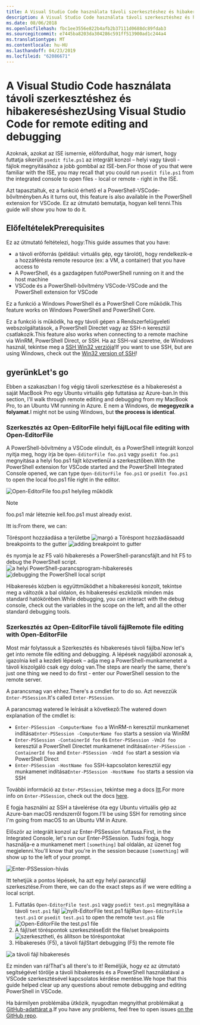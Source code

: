 ```yaml
---
title: A Visual Studio Code használata távoli szerkesztéshez és hibakereséshez
description: A Visual Studio Code használata távoli szerkesztéshez és hibakereséshez
ms.date: 08/06/2018
ms.openlocfilehash: fbc1ee3556e822b4afb2b37111d0688dc89fdab3
ms.sourcegitcommit: e7445ba8203da304286c591ff513900ad1c244a4
ms.translationtype: MT
ms.contentlocale: hu-HU
ms.lasthandoff: 04/23/2019
ms.locfileid: "62086671"
---
```

# <a name="using-visual-studio-code-for-remote-editing-and-debugging"></a><span data-ttu-id="27da7-103">A Visual Studio Code használata távoli szerkesztéshez és hibakereséshez</span><span class="sxs-lookup"><span data-stu-id="27da7-103">Using Visual Studio Code for remote editing and debugging</span></span>

<span data-ttu-id="27da7-104">Azoknak, azokat az ISE ismernie, előfordulhat, hogy már ismert, hogy futtatja sikerült `psedit file.ps1` az integrált konzol – helyi vagy távoli - fájlok megnyitásához a jobb gombbal az ISE-ben.</span><span class="sxs-lookup"><span data-stu-id="27da7-104">For those of you that were familiar with the ISE, you may recall that you could run `psedit file.ps1` from the integrated console to open files - local or remote - right in the ISE.</span></span>

<span data-ttu-id="27da7-105">Azt tapasztaltuk, ez a funkció érhető el a PowerShell-VSCode-bővítményben.</span><span class="sxs-lookup"><span data-stu-id="27da7-105">As it turns out, this feature is also available in the PowerShell extension for VSCode.</span></span> <span data-ttu-id="27da7-106">Ez az útmutató bemutatja, hogyan kell tenni.</span><span class="sxs-lookup"><span data-stu-id="27da7-106">This guide will show you how to do it.</span></span>

## <a name="prerequisites"></a><span data-ttu-id="27da7-107">Előfeltételek</span><span class="sxs-lookup"><span data-stu-id="27da7-107">Prerequisites</span></span>

<span data-ttu-id="27da7-108">Ez az útmutató feltételezi, hogy:</span><span class="sxs-lookup"><span data-stu-id="27da7-108">This guide assumes that you have:</span></span>

- <span data-ttu-id="27da7-109">a távoli erőforrás (például: virtuális gép, egy tárolót), hogy rendelkezik-e a hozzáférést</span><span class="sxs-lookup"><span data-stu-id="27da7-109">a remote resource (ex: a VM, a container) that you have access to</span></span>
- <span data-ttu-id="27da7-110">A PowerShell, és a gazdagépen futó</span><span class="sxs-lookup"><span data-stu-id="27da7-110">PowerShell running on it and the host machine</span></span>
- <span data-ttu-id="27da7-111">VSCode és a PowerShell-bővítmény VSCode-</span><span class="sxs-lookup"><span data-stu-id="27da7-111">VSCode and the PowerShell extension for VSCode</span></span>

<span data-ttu-id="27da7-112">Ez a funkció a Windows PowerShell és a PowerShell Core működik.</span><span class="sxs-lookup"><span data-stu-id="27da7-112">This feature works on Windows PowerShell and PowerShell Core.</span></span>

<span data-ttu-id="27da7-113">Ez a funkció is működik, ha egy távoli gépen a Rendszerfelügyeleti webszolgáltatások, a PowerShell Directet vagy az SSH-n keresztül csatlakozik.</span><span class="sxs-lookup"><span data-stu-id="27da7-113">This feature also works when connecting to a remote machine via WinRM, PowerShell Direct, or SSH.</span></span> <span data-ttu-id="27da7-114">Ha az SSH-val szeretne, de Windows használ, tekintse meg a [SSH Win32 verziója](https://github.com/PowerShell/Win32-OpenSSH)!</span><span class="sxs-lookup"><span data-stu-id="27da7-114">If you want to use SSH, but are using Windows, check out the [Win32 version of SSH](https://github.com/PowerShell/Win32-OpenSSH)!</span></span>

## <a name="lets-go"></a><span data-ttu-id="27da7-115">gyerünk</span><span class="sxs-lookup"><span data-stu-id="27da7-115">Let's go</span></span>

<span data-ttu-id="27da7-116">Ebben a szakaszban I fog végig távoli szerkesztése és a hibakeresést a saját MacBook Pro egy Ubuntu virtuális gép futtatása az Azure-ban.</span><span class="sxs-lookup"><span data-stu-id="27da7-116">In this section, I'll walk through remote editing and debugging from my MacBook Pro, to an Ubuntu VM running in Azure.</span></span> <span data-ttu-id="27da7-117">E nem a Windows, de **megegyezik a folyamat**.</span><span class="sxs-lookup"><span data-stu-id="27da7-117">I might not be using Windows, but **the process is identical**.</span></span>

### <a name="local-file-editing-with-open-editorfile"></a><span data-ttu-id="27da7-118">Szerkesztés az Open-EditorFile helyi fájl</span><span class="sxs-lookup"><span data-stu-id="27da7-118">Local file editing with Open-EditorFile</span></span>

<span data-ttu-id="27da7-119">A PowerShell-bővítmény a VSCode elindult, és a PowerShell integrált konzol nyitja meg, hogy írja be `Open-EditorFile foo.ps1` vagy `psedit foo.ps1` megnyitása a helyi foo.ps1 fájlt közvetlenül a szerkesztőben.</span><span class="sxs-lookup"><span data-stu-id="27da7-119">With the PowerShell extension for VSCode started and the PowerShell Integrated Console opened, we can type `Open-EditorFile foo.ps1` or `psedit foo.ps1` to open the local foo.ps1 file right in the editor.</span></span>

![Open-EditorFile foo.ps1 helyileg működik](https://user-images.githubusercontent.com/2644648/34895897-7c2c46ac-f79c-11e7-9410-a252aff52f13.png)

>[!NOTE]
> <span data-ttu-id="27da7-121">foo.ps1 már léteznie kell.</span><span class="sxs-lookup"><span data-stu-id="27da7-121">foo.ps1 must already exist.</span></span>

<span data-ttu-id="27da7-122">Itt is:</span><span class="sxs-lookup"><span data-stu-id="27da7-122">From there, we can:</span></span>

<span data-ttu-id="27da7-123">Töréspont hozzáadása a területbe ![margó a Töréspont hozzáadása](https://user-images.githubusercontent.com/2644648/34895893-7bdc38e2-f79c-11e7-8026-8ad53f9a1bad.png)</span><span class="sxs-lookup"><span data-stu-id="27da7-123">add breakpoints to the gutter ![adding breakpoint to gutter](https://user-images.githubusercontent.com/2644648/34895893-7bdc38e2-f79c-11e7-8026-8ad53f9a1bad.png)</span></span>

<span data-ttu-id="27da7-124">és nyomja le az F5 való hibakeresés a PowerShell-parancsfájlt.</span><span class="sxs-lookup"><span data-stu-id="27da7-124">and hit F5 to debug the PowerShell script.</span></span>
<span data-ttu-id="27da7-125">![a helyi PowerShell-parancsprogram-hibakeresés](https://user-images.githubusercontent.com/2644648/34895894-7bedb874-f79c-11e7-9180-7e0dc2d02af8.png)</span><span class="sxs-lookup"><span data-stu-id="27da7-125">![debugging the PowerShell local script](https://user-images.githubusercontent.com/2644648/34895894-7bedb874-f79c-11e7-9180-7e0dc2d02af8.png)</span></span>

<span data-ttu-id="27da7-126">Hibakeresés közben is együttműködhet a hibakeresési konzolt, tekintse meg a változók a bal oldalon, és hibakeresési eszközök minden más standard hatókörében.</span><span class="sxs-lookup"><span data-stu-id="27da7-126">While debugging, you can interact with the debug console, check out the variables in the scope on the left, and all the other standard debugging tools.</span></span>

### <a name="remote-file-editing-with-open-editorfile"></a><span data-ttu-id="27da7-127">Szerkesztés az Open-EditorFile távoli fájl</span><span class="sxs-lookup"><span data-stu-id="27da7-127">Remote file editing with Open-EditorFile</span></span>

<span data-ttu-id="27da7-128">Most már folytassuk a Szerkesztés és hibakeresés távoli fájlba.</span><span class="sxs-lookup"><span data-stu-id="27da7-128">Now let's get into remote file editing and debugging.</span></span> <span data-ttu-id="27da7-129">A lépések nagyjából azonosak a, igazolnia kell a kezdeti lépések – adja meg a PowerShell-munkamenetet a távoli kiszolgáló csak egy dolog van.</span><span class="sxs-lookup"><span data-stu-id="27da7-129">The steps are nearly the same, there's just one thing we need to do first - enter our PowerShell session to the remote server.</span></span>

<span data-ttu-id="27da7-130">A parancsmag van ehhez.</span><span class="sxs-lookup"><span data-stu-id="27da7-130">There's a cmdlet for to do so.</span></span> <span data-ttu-id="27da7-131">Azt nevezzük `Enter-PSSession`.</span><span class="sxs-lookup"><span data-stu-id="27da7-131">It's called `Enter-PSSession`.</span></span>

<span data-ttu-id="27da7-132">A parancsmag watered le leírását a következő:</span><span class="sxs-lookup"><span data-stu-id="27da7-132">The watered down explanation of the cmdlet is:</span></span>

- <span data-ttu-id="27da7-133">`Enter-PSSession -ComputerName foo` a WinRM-n keresztül munkamenet indítása</span><span class="sxs-lookup"><span data-stu-id="27da7-133">`Enter-PSSession -ComputerName foo` starts a session via WinRM</span></span>
- <span data-ttu-id="27da7-134">`Enter-PSSession -ContainerId foo` és `Enter-PSSession -VmId foo` keresztül a PowerShell Directet munkamenet indítása</span><span class="sxs-lookup"><span data-stu-id="27da7-134">`Enter-PSSession -ContainerId foo` and `Enter-PSSession -VmId foo` start a session via PowerShell Direct</span></span>
- <span data-ttu-id="27da7-135">`Enter-PSSession -HostName foo` SSH-kapcsolaton keresztül egy munkamenet indítása</span><span class="sxs-lookup"><span data-stu-id="27da7-135">`Enter-PSSession -HostName foo` starts a session via SSH</span></span>

<span data-ttu-id="27da7-136">További információ az `Enter-PSSession`, tekintse meg a docs [Itt](https://docs.microsoft.com/powershell/module/microsoft.powershell.core/enter-pssession?view=powershell-6).</span><span class="sxs-lookup"><span data-stu-id="27da7-136">For more info on `Enter-PSSession`, check out the docs [here](https://docs.microsoft.com/powershell/module/microsoft.powershell.core/enter-pssession?view=powershell-6).</span></span>

<span data-ttu-id="27da7-137">E fogja használni az SSH a távelérése óta egy Ubuntu virtuális gép az Azure-ban macOS rendszerről fogom.</span><span class="sxs-lookup"><span data-stu-id="27da7-137">I'll be using SSH for remoting since I'm going from macOS to an Ubuntu VM in Azure.</span></span>

<span data-ttu-id="27da7-138">Először az integrált konzol az Enter-PSSession futtassa.</span><span class="sxs-lookup"><span data-stu-id="27da7-138">First, in the Integrated Console, let's run our Enter-PSSession.</span></span> <span data-ttu-id="27da7-139">Tudni fogja, hogy használja-e a munkamenet mert `[something]` bal oldalán, az üzenet fog megjelenni.</span><span class="sxs-lookup"><span data-stu-id="27da7-139">You'll know that you're in the session because `[something]` will show up to the left of your prompt.</span></span>

![Enter-PSSession-hívás](https://user-images.githubusercontent.com/2644648/34895896-7c18e0bc-f79c-11e7-9b36-6f4bd0e9b0db.png)

<span data-ttu-id="27da7-141">Itt tehetjük a pontos lépések, ha azt egy helyi parancsfájl szerkesztése.</span><span class="sxs-lookup"><span data-stu-id="27da7-141">From there, we can do the exact steps as if we were editing a local script.</span></span>

1. <span data-ttu-id="27da7-142">Futtatás `Open-EditorFile test.ps1` vagy `psedit test.ps1` megnyitása a távoli `test.ps1` fájl ![nyílt-EditorFile test.ps1 fájl](https://user-images.githubusercontent.com/2644648/34895898-7c3e6a12-f79c-11e7-8bdf-549b591ecbcb.png)</span><span class="sxs-lookup"><span data-stu-id="27da7-142">Run `Open-EditorFile test.ps1` or `psedit test.ps1` to open the remote `test.ps1` file ![Open-EditorFile the test.ps1 file](https://user-images.githubusercontent.com/2644648/34895898-7c3e6a12-f79c-11e7-8bdf-549b591ecbcb.png)</span></span>
2. <span data-ttu-id="27da7-143">A fájl/set töréspontok szerkesztése</span><span class="sxs-lookup"><span data-stu-id="27da7-143">Edit the file/set breakpoints</span></span> ![szerkesztheti, és állítson be töréspontokat](https://user-images.githubusercontent.com/2644648/34895892-7bb68246-f79c-11e7-8c0a-c2121773afbb.png)
3. <span data-ttu-id="27da7-145">Hibakeresés (F5), a távoli fájl</span><span class="sxs-lookup"><span data-stu-id="27da7-145">Start debugging (F5) the remote file</span></span>

![a távoli fájl hibakeresés](https://user-images.githubusercontent.com/2644648/34895895-7c040782-f79c-11e7-93ea-47724fa5c10d.png)

<span data-ttu-id="27da7-147">Ez minden van rá!</span><span class="sxs-lookup"><span data-stu-id="27da7-147">That's all there's to it!</span></span> <span data-ttu-id="27da7-148">Reméljük, hogy ez az útmutató segítségével törölje a távoli hibakeresés és a PowerShell használatával a VSCode szerkesztésével kapcsolatos kérdése mentése.</span><span class="sxs-lookup"><span data-stu-id="27da7-148">We hope that this guide helped clear up any questions about remote debugging and editing PowerShell in VSCode.</span></span>

<span data-ttu-id="27da7-149">Ha bármilyen problémába ütközik, nyugodtan megnyithat problémákat [a GitHub-adattárat a](http://github.com/powershell/vscode-powershell).</span><span class="sxs-lookup"><span data-stu-id="27da7-149">If you have any problems, feel free to open issues [on the GitHub repo](http://github.com/powershell/vscode-powershell).</span></span>

